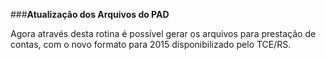###**Atualização dos Arquivos do PAD**

Agora através desta rotina é possível gerar os arquivos para prestação de contas, com o novo formato para 2015 disponibilizado pelo TCE/RS.
